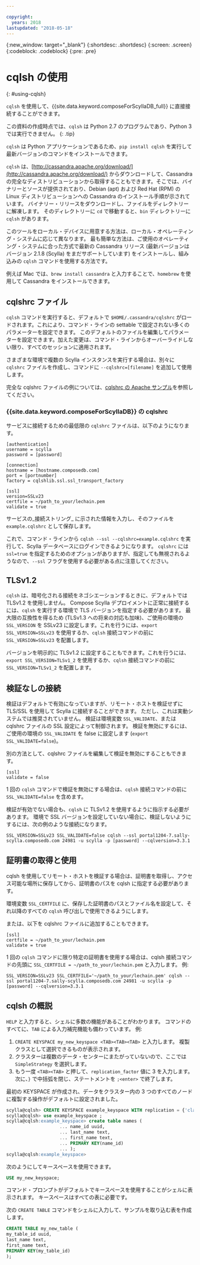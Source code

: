 ```yaml
---

copyright:
  years: 2018
lastupdated: "2018-05-18"
---
```


{:new_window: target="_blank"}
{:shortdesc: .shortdesc}
{:screen: .screen}
{:codeblock: .codeblock}
{:pre: .pre}

# cqlsh の使用
{: #using-cqlsh}

`cqlsh` を使用して、{{site.data.keyword.composeForScyllaDB_full}} に直接接続することができます。

この資料の作成時点では、`cqlsh` は Python 2.7 のプログラムであり、Python 3 では実行できません。
{: .tip}

`cqlsh` は Python アプリケーションであるため、`pip install cqlsh` を実行して最新バージョンのコマンドをインストールできます。

`cqlsh` は、[http://cassandra.apache.org/download/](http://cassandra.apache.org/download/) からダウンロードして、Cassandra の完全なディストリビューションから取得することもできます。そこでは、バイナリーとソースが提供されており、Debian (apt) および Red Hat (RPM) の Linux ディストリビューションへの Cassandra のインストール手順が示されています。 バイナリー・リリースをダウンロードし、ファイルをディレクトリーに解凍します。 そのディレクトリーに `cd` で移動すると、`bin` ディレクトリーに `cqlsh` があります。

このツールをローカル・デバイスに用意する方法は、ローカル・オペレーティング・システムに応じて異なります。 最も簡単な方法は、ご使用のオペレーティング・システムに合った方式で最新の Cassandra リリース (最新バージョンはバージョン 2.1.8 (Scylla) をまだサポートしています) をインストールし、組み込みの `cqlsh` コマンドを使用する方法です。 

例えば Mac では、`brew install cassandra` と入力することで、`homebrew` を使用して Cassandra をインストールできます。

## cqlshrc ファイル

`cqlsh` コマンドを実行すると、デフォルトで `$HOME/.cassandra/cqlshrc` がロードされます。これにより、コマンド・ラインの settable で設定されない多くのパラメーターを設定できます。 このデフォルトのファイルを編集してパラメーターを設定できます。加えた変更は、コマンド・ラインからオーバーライドしない限り、すべてのセッションに適用されます。

さまざまな環境で複数の Scylla インスタンスを実行する場合は、別々に `cqlshrc` ファイルを作成し、コマンドに `--cqlshrc=[filename]` を追加して使用します。


完全な cqlshrc ファイルの例については、[cqlshrc の Apache サンプル](https://github.com/apache/cassandra/blob/trunk/conf/cqlshrc.sample)を参照してください。 

### {{site.data.keyword.composeForScyllaDB}} の cqlshrc

サービスに接続するための最低限の `cqlshrc` ファイルは、以下のようになります。

```
[authentication]
username = scylla
password = [password]

[connection]
hostname = [hostname.composedb.com]
port = [portnumber]
factory = cqlshlib.ssl.ssl_transport_factory

[ssl]
version=SSLv23
certfile = ~/path_to_your/lechain.pem
validate = true
```

サービスの_接続ストリング_ に示された情報を入力し、そのファイルを `example.cqlshrc` として保存します。

これで、コマンド・ラインから `cqlsh --ssl --cqlshrc=example.cqlshrc` を実行して、Scylla データベースにログインできるようになります。 `cqlshrc` には `ssl=true` を指定するためのオプションがありますが、指定しても無視されるようなので、`--ssl` フラグを使用する必要がある点に注意してください。

## TLSv1.2

`cqlsh` は、暗号化される接続をネゴシエーションするときに、デフォルトでは TLSv1.2 を使用しません。 Compose Scylla デプロイメントに正常に接続するには、`cqlsh` を実行する環境で TLS バージョンを指定する必要があります。 最大限の互換性を得るため (TLSv1.3 への将来の対応も加味)、ご使用の環境の `SSL_VERSION` を SSLv23 に設定します。これを行うには、`export SSL_VERSION=SSLv23` を使用するか、`cqlsh` 接続コマンドの前に `SSL_VERSION=SSLv23` を配置します。

バージョンを明示的に TLSv1.2 に設定することもできます。これを行うには、`export SSL_VERSION=TLSv1_2` を使用するか、`cqlsh` 接続コマンドの前に `SSL_VERSION=TLSv1_2` を配置します。

## 検証なしの接続

検証はデフォルトで有効になっていますが、リモート・ホストを検証せずに TLS/SSL を使用して Scylla に接続することができます。 ただし、これは実動システムでは推奨されていません。 検証は環境変数 `SSL_VALIDATE`、または cqlshrc ファイルの SSL 設定によって制御されます。 検証を無効にするには、ご使用の環境の `SSL_VALIDATE` を false に設定します (`export SSL_VALIDATE=false`)。

別の方法として、cqlshrc ファイルを編集して検証を無効にすることもできます。

```
[ssl]  
validate = false
```

1 回の `cqlsh` コマンドで検証を無効にする場合は、`cqlsh` 接続コマンドの前に `SSL_VALIDATE=false` を含めます。 

検証が有効でない場合も、`cqlsh` に TLSv1.2 を使用するように指示する必要があります。 環境で SSL バージョンを設定していない場合に、検証しないようにするには、次の例のような接続になります。

```
SSL_VERSION=SSLv23 SSL_VALIDATE=false cqlsh --ssl portal1204-7.sally-scylla.composedb.com 24981 -u scylla -p [password] --cqlversion=3.3.1
```

## 証明書の取得と使用

cqlsh を使用してリモート・ホストを検証する場合は、証明書を取得し、アクセス可能な場所に保存してから、証明書のパスを cqlsh に指定する必要があります。

環境変数 `SSL_CERTFILE` に、保存した証明書のパスとファイル名を設定して、それ以降のすべての `cqlsh` 呼び出しで使用できるようにします。 

または、以下を cqlshrc ファイルに追加することもできます。

```
[ssl]
certfile = ~/path_to_your/lechain.pem
validate = true
```

1 回の `cqlsh` コマンドに限り特定の証明書を使用する場合は、cqlsh 接続コマンドの先頭に `SSL_CERTFILE = ~/path_to_your/lechain.pem` と入力します。 例:

```
SSL_VERSION=SSLv23 SSL_CERTFILE='~/path_to_your/lechain.pem' cqlsh --ssl portal1204-7.sally-scylla.composedb.com 24981 -u scylla -p [password] --cqlversion=3.3.1
```

## cqlsh の概説

`HELP` と入力すると、シェルに多数の機能があることがわかります。 コマンドのすべてに、`TAB` による入力補完機能も備わっています。 例:

1. `CREATE KEYSPACE my_new_keyspace <TAB><TAB><TAB>` と入力します。 複製クラスとして選択できるものが表示されます。
2. クラスターは複数のデータ・センターにまたがっていないので、ここでは `SimpleStrategy` を選択します。
3. もう一度 `<TAB><TAB>` と押して、`replication_factor` 値に 3 を入力します。 次に、`}` で中括弧を閉じ、ステートメントを `;<enter>` で終了します。

最初の KEYSPACE が作成され、データをクラスター内の 3 つのすべてのノードに複製する操作がデフォルトに設定されました。

```sql
scylla@cqlsh> CREATE KEYSPACE example_keyspace WITH replication = {'class': 'SimpleStrategy', 'replication_factor': 3 };
scylla@cqlsh> use example_keyspace ;
scylla@cqlsh:example_keyspace> create table names (
                    ... name_id uuid,
                    ... last_name text,
                    ... first_name text,
                    ... PRIMARY KEY(name_id)
                    ... );
scylla@cqlsh:example_keyspace> 
```

次のようにしてキースペースを使用できます。

```sql 
USE my_new_keyspace;
```

コマンド・プロンプトがデフォルトでキースペースを使用することがシェルに表示されます。 キースペースはすべての表に必要です。

次の `CREATE TABLE` コマンドをシェルに入力して、サンプルを取り込む表を作成します。

```sql
CREATE TABLE my_new_table (
my_table_id uuid,
last_name text,
first_name text,
PRIMARY KEY(my_table_id)
);
```
